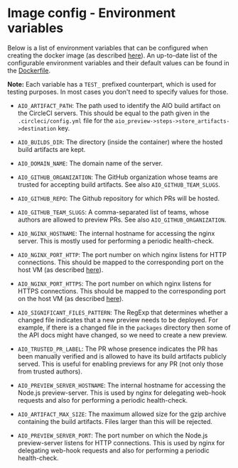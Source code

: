 # Image config - Environment variables


Below is a list of environment variables that can be configured when creating the docker image (as
described [here](vm-setup--create-docker-image.md)). An up-to-date list of the configurable
environment variables and their default values can be found in the
[Dockerfile](../dockerbuild/Dockerfile).

**Note:**
Each variable has a `TEST_` prefixed counterpart, which is used for testing purposes. In most cases
you don't need to specify values for those.

- `AIO_ARTIFACT_PATH`:
  The path used to identify the AIO build artifact on the CircleCI servers. This should be equal to
  the path given in the `.circleci/config.yml` file for the
  `aio_preview->steps->store_artifacts->destination` key.

- `AIO_BUILDS_DIR`:
  The directory (inside the container) where the hosted build artifacts are kept.

- `AIO_DOMAIN_NAME`:
  The domain name of the server.

- `AIO_GITHUB_ORGANIZATION`:
  The GitHub organization whose teams are trusted for accepting build artifacts.
  See also `AIO_GITHUB_TEAM_SLUGS`.

- `AIO_GITHUB_REPO`:
  The Github repository for which PRs will be hosted.

- `AIO_GITHUB_TEAM_SLUGS`:
  A comma-separated list of teams, whose authors are allowed to preview PRs.
  See also `AIO_GITHUB_ORGANIZATION`.

- `AIO_NGINX_HOSTNAME`:
  The internal hostname for accessing the nginx server. This is mostly used for performing a
  periodic health-check.

- `AIO_NGINX_PORT_HTTP`:
  The port number on which nginx listens for HTTP connections. This should be mapped to the
  corresponding port on the host VM (as described [here](vm-setup--start-docker-container.md)).

- `AIO_NGINX_PORT_HTTPS`:
  The port number on which nginx listens for HTTPS connections. This should be mapped to the
  corresponding port on the host VM (as described [here](vm-setup--start-docker-container.md)).

- `AIO_SIGNIFICANT_FILES_PATTERN`:
  The RegExp that determines whether a changed file indicates that a new preview needs to
  be deployed. For example, if there is a changed file in the `packages` directory then
  some of the API docs might have changed, so we need to create a new preview.

- `AIO_TRUSTED_PR_LABEL`:
  The PR whose presence indicates the PR has been manually verified and is allowed to have its
  build artifacts publicly served. This is useful for enabling previews for any PR (not only those
  from trusted authors).

- `AIO_PREVIEW_SERVER_HOSTNAME`:
  The internal hostname for accessing the Node.js preview-server. This is used by nginx for
  delegating web-hook requests and also for performing a periodic health-check.

- `AIO_ARTIFACT_MAX_SIZE`:
  The maximum allowed size for the gzip archive containing the build artifacts.
  Files larger than this will be rejected.

- `AIO_PREVIEW_SERVER_PORT`:
  The port number on which the Node.js preview-server listens for HTTP connections. This is used by
  nginx for delegating web-hook requests and also for performing a periodic health-check.
